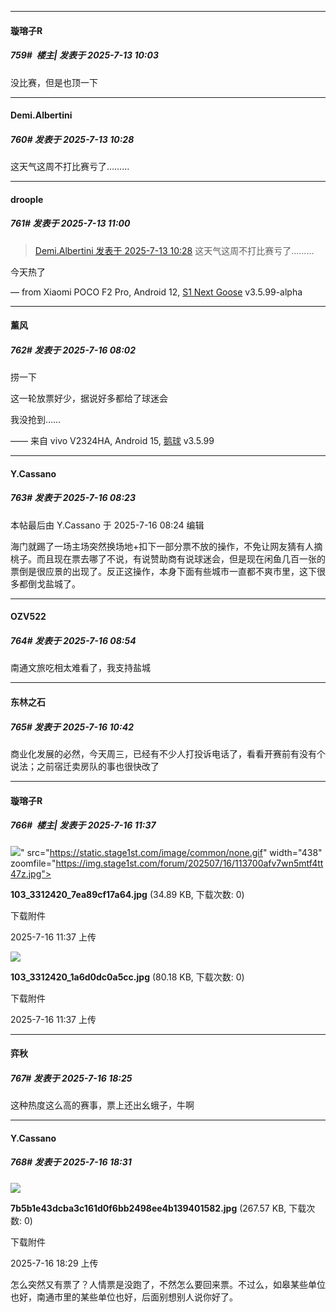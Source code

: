 ﻿
*****

####  璇瑢子R  
##### 759#         楼主| 发表于 2025-7-13 10:03

没比赛，但是也顶一下


*****

####  Demi.Albertini  
##### 760#       发表于 2025-7-13 10:28

这天气这周不打比赛亏了………


*****

####  droople  
##### 761#       发表于 2025-7-13 11:00

<blockquote><a href="httphttps://stage1st.com/2b/forum.php?mod=redirect&amp;goto=findpost&amp;pid=68090545&amp;ptid=2252904" target="_blank">Demi.Albertini 发表于 2025-7-13 10:28</a>
这天气这周不打比赛亏了………</blockquote>
今天热了

— from Xiaomi POCO F2 Pro, Android 12, [S1 Next Goose](https://www.pgyer.com/xfPejhuq) v3.5.99-alpha


*****

####  薰风  
##### 762#       发表于 2025-7-16 08:02

捞一下

这一轮放票好少，据说好多都给了球迷会

我没抢到……

—— 来自 vivo V2324HA, Android 15, [鹅球](https://www.pgyer.com/GcUxKd4w) v3.5.99


*****

####  Y.Cassano  
##### 763#       发表于 2025-7-16 08:23

 本帖最后由 Y.Cassano 于 2025-7-16 08:24 编辑 

海门就踢了一场主场突然换场地+扣下一部分票不放的操作，不免让网友猜有人摘桃子。而且现在票去哪了不说，有说赞助商有说球迷会，但是现在闲鱼几百一张的票倒是很应景的出现了。反正这操作，本身下面有些城市一直都不爽市里，这下很多都倒戈盐城了。


*****

####  OZV522  
##### 764#       发表于 2025-7-16 08:54

南通文旅吃相太难看了，我支持盐城


*****

####  东林之石  
##### 765#       发表于 2025-7-16 10:42

商业化发展的必然，今天周三，已经有不少人打投诉电话了，看看开赛前有没有个说法；之前宿迁卖房队的事也很快改了


*****

####  璇瑢子R  
##### 766#         楼主| 发表于 2025-7-16 11:37

<img src="https://img.stage1st.com/forum/202507/16/113700afv7wn5mtf4tt47z.jpg" referrerpolicy="no-referrer">" src="https://static.stage1st.com/image/common/none.gif" width="438" zoomfile="https://img.stage1st.com/forum/202507/16/113700afv7wn5mtf4tt47z.jpg">

<strong>103_3312420_7ea89cf17a64.jpg</strong> (34.89 KB, 下载次数: 0)

下载附件

2025-7-16 11:37 上传

<img src="https://img.stage1st.com/forum/202507/16/113701r3yz5ik55ni4i6ja.jpg" referrerpolicy="no-referrer">

<strong>103_3312420_1a6d0dc0a5cc.jpg</strong> (80.18 KB, 下载次数: 0)

下载附件

2025-7-16 11:37 上传


*****

####  弈秋  
##### 767#       发表于 2025-7-16 18:25

这种热度这么高的赛事，票上还出幺蛾子，牛啊


*****

####  Y.Cassano  
##### 768#       发表于 2025-7-16 18:31

<img src="https://img.stage1st.com/forum/202507/16/182942zv9h88x8cewvz5uz.jpg" referrerpolicy="no-referrer">

<strong>7b5b1e43dcba3c161d0f6bb2498ee4b139401582.jpg</strong> (267.57 KB, 下载次数: 0)

下载附件

2025-7-16 18:29 上传

怎么突然又有票了？人情票是没跑了，不然怎么要回来票。不过么，如皋某些单位也好，南通市里的某些单位也好，后面别想别人说你好了。

